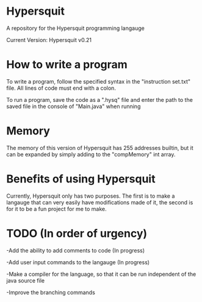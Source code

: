 # Hypersquit
A repository for the Hypersquit programming langauge

Current Version: Hypersquit v0.21

# How to write a program
To write a program, follow the specified syntax in the "instruction set.txt" file. All lines of code must end with a colon.

To run a program, save the code as a ".hysq" file and enter the path to the saved file in the console of "Main.java" when running

# Memory
The memory of this version of Hypersquit has 255 addresses builtin, but it can be expanded by simply adding to the "compMemory" int array.

# Benefits of using Hypersquit
Currently, Hypersquit only has two purposes.
The first is to make a langauge that can very easily have modifications made of it, the second is for it to be a fun project for me to make.

# TODO (In order of urgency)
-Add the ability to add comments to code (In progress)

-Add user input commands to the langauge (In progress)

-Make a compiler for the language, so that it can be run independent of the java source file

-Improve the branching commands
